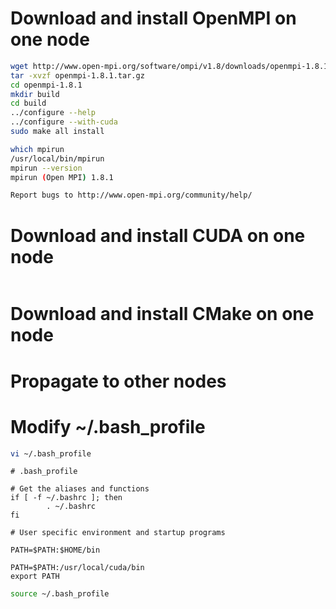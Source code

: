 Download and install OpenMPI on one node
=======
```bash
wget http://www.open-mpi.org/software/ompi/v1.8/downloads/openmpi-1.8.1.tar.gz
tar -xvzf openmpi-1.8.1.tar.gz
cd openmpi-1.8.1
mkdir build
cd build
../configure --help
../configure --with-cuda
sudo make all install
```

```bash
which mpirun
/usr/local/bin/mpirun
mpirun --version
mpirun (Open MPI) 1.8.1

Report bugs to http://www.open-mpi.org/community/help/
```

Download and install CUDA on one node
=======
```bash

```
Download and install CMake on one node
=======

Propagate to other nodes
=======

Modify ~/.bash_profile
=======
```bash
vi ~/.bash_profile
```

```
# .bash_profile

# Get the aliases and functions
if [ -f ~/.bashrc ]; then
        . ~/.bashrc
fi

# User specific environment and startup programs

PATH=$PATH:$HOME/bin

PATH=$PATH:/usr/local/cuda/bin
export PATH

```
```bash
source ~/.bash_profile
```

